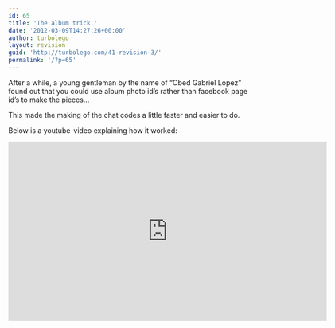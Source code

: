 ```yaml
---
id: 65
title: 'The album trick.'
date: '2012-03-09T14:27:26+00:00'
author: turbolego
layout: revision
guid: 'http://turbolego.com/41-revision-3/'
permalink: '/?p=65'
---
```


After a while, a young gentleman by the name of “Obed Gabriel Lopez” found out that you could use album photo id’s rather than facebook page id’s to make the pieces…

This made the making of the chat codes a little faster and easier to do.

Below is a youtube-video explaining how it worked:

<iframe allow="accelerometer; autoplay; clipboard-write; encrypted-media; gyroscope; picture-in-picture; web-share" allowfullscreen="" frameborder="0" height="360" loading="lazy" referrerpolicy="strict-origin-when-cross-origin" src="https://www.youtube.com/embed/L4tdw6qtQN0?start=3&feature=oembed" title="How to make a large facebook smiley jigsaw puzzle (fast version)" width="640"></iframe>